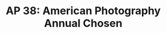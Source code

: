 ---
attached_collection: collections/popular-mechanics.md
attached_link: 
blog_block_cover: https://d1sf55qlb7p6hz.cloudfront.net/rieser-popmech-ap-2.jpg
blog_header: 
caption: "Popular Mechanics: Can Science Cure Death? It Sure Looks Like It."
content: >-
  [**_Can Science Cure Death? It Sure Looks Like
  It_**](https://jesserieser.com/collections/popular-mechanics-longevity) for
  _Popular Mechanics_ has been “chosen” by the [**American Photography 38 Photo
  Annual**](https://www.ai-ap.com/slideshow/AP/38/jesse-rieser/)


  Pictured is 72 year old James Strohle. Strohle is cofounder of People
  Unlimited, a community to inspire people to live infinite lifespans and to
  introduce anti-aging developments to the public.


  Congratulations to all the winners and thank you to this year’s judges:


  Samir Abady, Photo Editor, _The Wall Street Journal_


  Dudley M. Brooks, Photo Editor, _The Washington Post Magazine_


  Shahrzad Elghanayan, Senior Photo Editor, _NBC News_


  Gail Fletcher, Photo Editor, _The Guardian_


  Jeanne Graves, Director of Photography, _Fast Company_


  Whitney Matewe, Photo Editor, _TIME Magazine_


  Michele Romero, Creative Photography Director, PhotoRehab


  Elijah S Walker, Visual Journalist and Photography Editor, _The New York
  Times_


  Amy Wolff, Photo Director, _Hearst Enthusiast Group_


  Nili Zadok, Executive Producer
date: 
news_category:
  - awards
theme_color: "#FF052B"
title: "AP 38: American Photography Annual Chosen"
seo:
  meta_description: 
  meta_title: 
post_blocks:
  - _bookshop_name: posts/media-row-start
    row_alignment: between
  - _bookshop_name: posts/media-element-static
    caption: 
    image: https://d1sf55qlb7p6hz.cloudfront.net/rieser-popmech-ap-3.jpg
    width: '33'
  - _bookshop_name: posts/media-element-static
    caption: 
    image: https://d1sf55qlb7p6hz.cloudfront.net/rieser-popmech-ap-4.jpg
    width: '66'
  - _bookshop_name: posts/media-row-static
  - _bookshop_name: posts/media-element-static
    caption: 
    image: https://d1sf55qlb7p6hz.cloudfront.net/rieser-popmech-ap-7.jpg
    width: '50'
  - _bookshop_name: posts/media-element-static
    caption: 
    image: https://d1sf55qlb7p6hz.cloudfront.net/rieser-popmech-ap-8.jpg
    width: '50'
  - _bookshop_name: posts/media-row-static
  - _bookshop_name: posts/media-element-static
    caption: 
    image: https://d1sf55qlb7p6hz.cloudfront.net/rieser-popmech-ap-5.jpg
    width: '50'
  - _bookshop_name: posts/media-element-static
    caption: 
    image: https://d1sf55qlb7p6hz.cloudfront.net/rieser-popmech-ap-6.jpg
    width: '50'
  - _bookshop_name: posts/media-row-end
blog_slider:
  - _bookshop_name: posts/media-element-url
    image: https://d1sf55qlb7p6hz.cloudfront.net/rieser-popmech-ap-1.jpg
  - _bookshop_name: posts/media-element-url
    image: https://d1sf55qlb7p6hz.cloudfront.net/rieser-popmech-ap-2.jpg
---